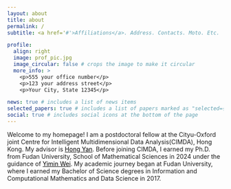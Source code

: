 ```yaml
---
layout: about
title: about
permalink: /
subtitle: <a href='#'>Affiliations</a>. Address. Contacts. Moto. Etc.

profile:
  align: right
  image: prof_pic.jpg
  image_circular: false # crops the image to make it circular
  more_info: >
    <p>555 your office number</p>
    <p>123 your address street</p>
    <p>Your City, State 12345</p>

news: true # includes a list of news items
selected_papers: true # includes a list of papers marked as "selected={true}"
social: true # includes social icons at the bottom of the page
---
```


Welcome to my homepage!
I am a postdoctoral fellow at the Cityu-Oxford joint Centre for Intelligent Multidimensional Data Analysis(CIMDA), Hong Kong.
My advisor is <a style='color: black;' href='https://scholars.cityu.edu.hk/en/persons/hong-yan(e4dbdba0-cead-46cb-b7e2-ed86fd3cec9b).html'>Hong Yan</a>. 
Before joining CIMDA, I earned my Ph.D. from Fudan University, School of Mathematical Sciences in 2024 under the guidance of <a style='color: black;' href='https://math.fudan.edu.cn/fa/56/c30607a326230/page.htm'>Yimin Wei</a>.
My academic journey began at Fudan University, where I earned my Bachelor of Science degrees in Information and Computational Mathematics and Data Science in 2017.

<!--
# Write your biography here. Tell the world about yourself. Link to your favorite [subreddit](http://reddit.com). You can put a picture in, too. The code is already in, just name your picture `prof_pic.jpg` and put it in the `img/` folder.

# Put your address / P.O. box / other info right below your picture. You can also disable any of these elements by editing `profile` property of the YAML header of your `_pages/about.md`. Edit `_bibliography/papers.bib` and Jekyll will render your [publications page](/al-folio/publications/) automatically.

-->
